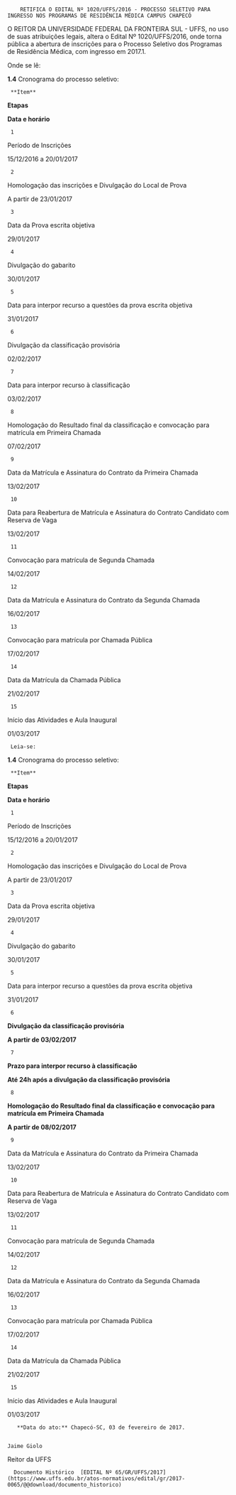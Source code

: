         RETIFICA O EDITAL Nº 1020/UFFS/2016 - PROCESSO SELETIVO PARA INGRESSO NOS PROGRAMAS DE RESIDÊNCIA MÉDICA CAMPUS CHAPECÓ  

O REITOR DA UNIVERSIDADE FEDERAL DA FRONTEIRA SUL - UFFS, no uso de suas atribuições legais, altera o Edital Nº 1020/UFFS/2016, onde torna pública a abertura de inscrições para o Processo Seletivo dos Programas de Residência Médica, com ingresso em 2017.1.

 Onde se lê:

 **1.4** Cronograma do processo seletivo:

     **Item**

   **Etapas**

   **Data e horário**

     1

   Período de Inscrições

   15/12/2016 a 20/01/2017

     2

   Homologação das inscrições e Divulgação do Local de Prova

   A partir de 23/01/2017

     3

   Data da Prova escrita objetiva

   29/01/2017

     4

   Divulgação do gabarito

   30/01/2017

     5

   Data para interpor recurso a questões da prova escrita objetiva

   31/01/2017

     6

   Divulgação da classificação provisória

   02/02/2017

     7

   Data para interpor recurso à classificação

   03/02/2017

     8

   Homologação do Resultado final da classificação e convocação para matrícula em Primeira Chamada

   07/02/2017

     9

   Data da Matrícula e Assinatura do Contrato da Primeira Chamada

   13/02/2017

     10

   Data para Reabertura de Matrícula e Assinatura do Contrato Candidato com Reserva de Vaga

   13/02/2017

     11

   Convocação para matrícula de Segunda Chamada

   14/02/2017

     12

   Data da Matrícula e Assinatura do Contrato da Segunda Chamada

   16/02/2017

     13

   Convocação para matrícula por Chamada Pública

   17/02/2017

     14

   Data da Matrícula da Chamada Pública

   21/02/2017

     15

   Início das Atividades e Aula Inaugural

   01/03/2017

     Leia-se:

 **1.4** Cronograma do processo seletivo:

     **Item**

   **Etapas**

   **Data e horário**

     1

   Período de Inscrições

   15/12/2016 a 20/01/2017

     2

   Homologação das inscrições e Divulgação do Local de Prova

   A partir de 23/01/2017

     3

   Data da Prova escrita objetiva

   29/01/2017

     4

   Divulgação do gabarito

   30/01/2017

     5

   Data para interpor recurso a questões da prova escrita objetiva

   31/01/2017

     6

   **Divulgação da classificação provisória**

   **A partir de 03/02/2017**

     7

   **Prazo para interpor recurso à classificação**

   **Até 24h após a divulgação da classificação provisória**

     8

   **Homologação do Resultado final da classificação e convocação para matrícula em Primeira Chamada**

   **A partir de 08/02/2017**

     9

   Data da Matrícula e Assinatura do Contrato da Primeira Chamada

   13/02/2017

     10

   Data para Reabertura de Matrícula e Assinatura do Contrato Candidato com Reserva de Vaga

   13/02/2017

     11

   Convocação para matrícula de Segunda Chamada

   14/02/2017

     12

   Data da Matrícula e Assinatura do Contrato da Segunda Chamada

   16/02/2017

     13

   Convocação para matrícula por Chamada Pública

   17/02/2017

     14

   Data da Matrícula da Chamada Pública

   21/02/2017

     15

   Início das Atividades e Aula Inaugural

   01/03/2017

       **Data do ato:** Chapecó-SC, 03 de fevereiro de 2017.   
 

    Jaime Giolo   
 Reitor da UFFS 

      Documento Histórico  [EDITAL Nº 65/GR/UFFS/2017](https://www.uffs.edu.br/atos-normativos/edital/gr/2017-0065/@@download/documento_historico)     
      